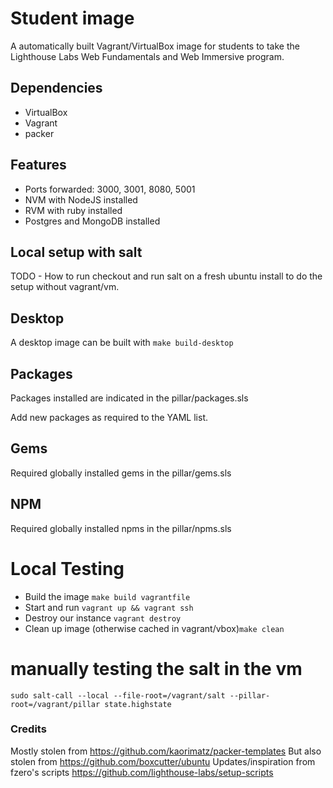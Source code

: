 # Student image

A automatically built Vagrant/VirtualBox image for students to take the Lighthouse Labs
Web Fundamentals and Web Immersive program.

## Dependencies

- VirtualBox
- Vagrant
- packer

## Features

- Ports forwarded: 3000, 3001, 8080, 5001
- NVM with NodeJS installed
- RVM with ruby installed
- Postgres and MongoDB installed

## Local setup with salt

TODO - How to run checkout and run salt on a fresh ubuntu install to do the setup without vagrant/vm.

## Desktop

A desktop image can be built with `make build-desktop`

## Packages

Packages installed are indicated in the pillar/packages.sls

Add new packages as required to the YAML list.

## Gems

Required globally installed gems in the pillar/gems.sls

## NPM

Required globally installed npms in the pillar/npms.sls

# Local Testing

- Build the image `make build vagrantfile`
- Start and run `vagrant up && vagrant ssh`
- Destroy our instance `vagrant destroy`
- Clean up image (otherwise cached in vagrant/vbox)`make clean`

# manually testing the salt in the vm

`sudo salt-call --local --file-root=/vagrant/salt --pillar-root=/vagrant/pillar state.highstate`


### Credits

Mostly stolen from https://github.com/kaorimatz/packer-templates
But also stolen from https://github.com/boxcutter/ubuntu
Updates/inspiration from fzero's scripts https://github.com/lighthouse-labs/setup-scripts
